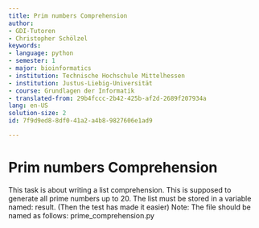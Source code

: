 ```yaml
---
title: Prim numbers Comprehension
author:
- GDI-Tutoren
- Christopher Schölzel
keywords:
- language: python
- semester: 1
- major: bioinformatics
- institution: Technische Hochschule Mittelhessen
- institution: Justus-Liebig-Universität
- course: Grundlagen der Informatik
- translated-from: 29b4fccc-2b42-425b-af2d-2689f207934a
lang: en-US
solution-size: 2
id: 7f9d9ed8-8df0-41a2-a4b8-9827606e1ad9

---
```

# Prim numbers Comprehension

This task is about writing a list comprehension.
This is supposed to generate all prime numbers up to 20. 
The list must be stored in a variable named: result. (Then the test has made it easier)
Note: The file should be named as follows: prime_comprehension.py